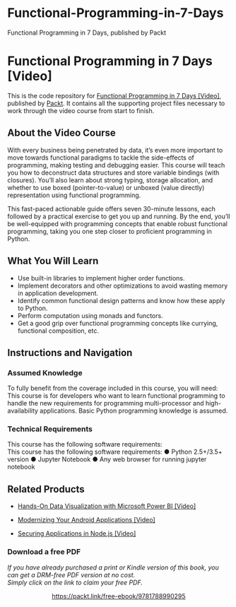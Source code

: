 # Functional-Programming-in-7-Days
Functional Programming in 7 Days, published by Packt
# Functional Programming in 7 Days [Video]
This is the code repository for [Functional Programming in 7 Days [Video]](https://www.packtpub.com/application-development/functional-programming-7-days-video?utm_source=github&utm_medium=repository&utm_campaign=9781788990295), published by [Packt](https://www.packtpub.com/?utm_source=github). It contains all the supporting project files necessary to work through the video course from start to finish.
## About the Video Course
With every business being penetrated by data, it’s even more important to move towards functional paradigms to tackle the side-effects of programming, making testing and debugging easier. This course will teach you how to deconstruct data structures and store variable bindings (with closures). You’ll also learn about strong typing, storage allocation, and whether to use boxed (pointer-to-value) or unboxed (value directly) representation using functional programming. 

This fast-paced actionable guide offers seven 30-minute lessons, each followed by a practical exercise to get you up and running. By the end, you’ll be well-equipped with programming concepts that enable robust functional programming, taking you one step closer to proficient programming in Python.

<H2>What You Will Learn</H2>
<DIV class=book-info-will-learn-text>
<UL>
<LI>Use built-in libraries to implement higher order functions. 
<LI>Implement decorators and other optimizations to avoid wasting memory in application development.
<LI>Identify common functional design patterns and know how these apply to Python.
<LI>Perform computation using monads and functors. 
<LI>Get a good grip over functional programming concepts like currying, functional composition, etc. 
</LI></UL></DIV>

## Instructions and Navigation
### Assumed Knowledge
To fully benefit from the coverage included in this course, you will need:<br/>
This course is for developers who want to learn functional programming to handle the new requirements for programming multi-processor and high-availability applications. Basic Python programming knowledge is assumed.
### Technical Requirements
This course has the following software requirements:<br/>
This course has the following software requirements:
●	Python 2.5+/3.5+ version
●	Jupyter Notebook
●	Any web browser for running jupyter notebook


## Related Products
* [Hands-On Data Visualization with Microsoft Power BI [Video]](https://www.packtpub.com/big-data-and-business-intelligence/hands-data-visualization-microsoft-power-bi-video?utm_source=github&utm_medium=repository&utm_campaign=9781789805185)

* [Modernizing Your Android Applications [Video]](https://www.packtpub.com/application-development/modernizing-your-android-applications-video?utm_source=github&utm_medium=repository&utm_campaign=9781789950502)

* [Securing Applications in Node.js [Video]](https://www.packtpub.com/web-development/securing-applications-nodejs-video?utm_source=github&utm_medium=repository&utm_campaign=9781789136791)

### Download a free PDF

 <i>If you have already purchased a print or Kindle version of this book, you can get a DRM-free PDF version at no cost.<br>Simply click on the link to claim your free PDF.</i>
<p align="center"> <a href="https://packt.link/free-ebook/9781788990295">https://packt.link/free-ebook/9781788990295 </a> </p>